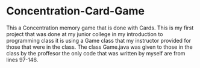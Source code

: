# Concentration-Card-Game
This a Concentration memory game that is done with Cards.
This is my first project that was done at my junior college in my introduction to programming class it is using a Game class that my instructor provided for those that were in the class.
The class Game.java was given to those in the class by the proffesor the only code that was written by myself are from lines 97-146.
